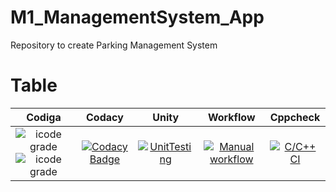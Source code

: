 # M1_ManagementSystem_App
Repository to create Parking Management System

# Table

| Codiga | Codacy | Unity | Workflow | Cppcheck |
|:------:|:------:|:-----:|:--------:|:--------:|
|  ![icode grade](https://api.codiga.io/project/30932/score/svg) ![icode grade](https://api.codiga.io/project/30932/status/svg) | [![Codacy Badge](https://app.codacy.com/project/badge/Grade/912e55cb8dfe42ef8580cb56306d48c8)](https://www.codacy.com/gh/Aishwaryascode/M1_ManagementSystem_App/dashboard?utm_source=github.com&amp;utm_medium=referral&amp;utm_content=Aishwaryascode/M1_ManagementSystem_App&amp;utm_campaign=Badge_Grade) | [![UnitTesting](https://github.com/Aishwaryascode/M1_ManagementSystem_App/actions/workflows/c-cpp1.yml/badge.svg)](https://github.com/Aishwaryascode/M1_ManagementSystem_App/actions/workflows/c-cpp1.yml) | [![Manual workflow](https://github.com/Aishwaryascode/M1_ManagementSystem_App/actions/workflows/manual.yml/badge.svg)](https://github.com/Aishwaryascode/M1_ManagementSystem_App/actions/workflows/manual.yml) | [![C/C++ CI](https://github.com/Aishwaryascode/M1_ManagementSystem_App/actions/workflows/c-cpp3.yml/badge.svg)](https://github.com/Aishwaryascode/M1_ManagementSystem_App/actions/workflows/c-cpp3.yml) |











